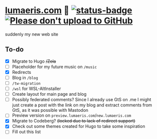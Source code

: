 # [lumaeris.com](https://lumaeris.com/) 🌟 [![status-badge](https://ci.codeberg.org/api/badges/12515/status.svg)](https://ci.codeberg.org/repos/12515) [![Please don't upload to GitHub](https://nogithub.codeberg.page/badge.svg)](https://nogithub.codeberg.page)

suddenly my new web site

## To-do

- [x] Migrate to Hugo ~~/Zola~~
- [ ] Placeholder for my future music on `/music`
- [x] Redirects
- [ ] Blog in `/blog`
- [ ] `/tw-migration`
- [ ] `/wsl` for WSL-AltInstaller
- [ ] Create layout for main page and blog
- [ ] Possibly federated comments? Since I already use GtS on .me I might just create a post with the link on my blog and extract comments from GtS, as it was possible with Mastodon
- [ ] Preview version on `preview.lumaeris.com`/`new.lumaeris.com`
- [x] Migrate to Codeberg? ~~(locked due to lack of redirect support)~~
- [x] Check out some themes created for Hugo to take some inspiration
- [ ] Fill out this list
